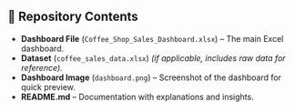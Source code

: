 ## 📂 Repository Contents  

- **Dashboard File** (`Coffee_Shop_Sales_Dashboard.xlsx`) – The main Excel dashboard.  
- **Dataset** (`coffee_sales_data.xlsx`) *(if applicable, includes raw data for reference).*  
- **Dashboard Image** (`dashboard.png`) – Screenshot of the dashboard for quick preview.  
- **README.md** – Documentation with explanations and insights.  

